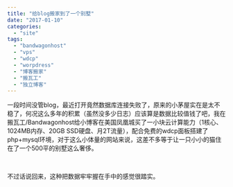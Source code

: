 ```yaml
---
title: "给blog搬家到了一个别墅"
date: "2017-01-10"
categories: 
  - "site"
tags: 
  - "bandwagonhost"
  - "vps"
  - "wdcp"
  - "worpdress"
  - "博客搬家"
  - "搬瓦工"
  - "独立博客"
---
```


一段时间没管blog，最近打开竟然数据库连接失败了，原来的小茅屋实在是太不稳了，何况这么多年的积累（虽然没多少日志）应该算是数据比较值钱了吧，我在搬瓦工/Bandwagonhost给小博客在美国凤凰城买了一小块云计算能力（1核心、1024MB内存、20GB SSD硬盘、月2T流量），配合免费的wdcp面板搭建了php+mysql环境，对于这么小体量的网站来说，这差不多等于让一只小小的猫住在了一个500平的别墅这么奢侈。

 

不过话说回来，这种把数据牢牢握在手中的感觉很踏实。
